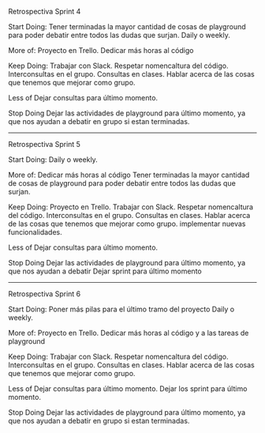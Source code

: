 Retrospectiva Sprint 4

Start Doing:
Tener terminadas la mayor cantidad de cosas de playground para poder debatir entre todos las dudas que surjan.
Daily o weekly.



More of:
Proyecto en Trello.
Dedicar más horas al código





Keep Doing:
Trabajar con Slack.
Respetar nomencaltura del código.
Interconsultas en el grupo.
Consultas en clases.
Hablar acerca de las cosas que tenemos que mejorar como grupo.


Less of
Dejar consultas para último momento.



Stop Doing
Dejar las actividades de playground para último momento, ya que nos ayudan a debatir en grupo si estan terminadas.

-----------------------------------------------------------------------------------------------------------------

Retrospectiva Sprint 5

Start Doing:
Daily o weekly.


More of:
Dedicar más horas al código
Tener terminadas la mayor cantidad de cosas de playground para poder debatir entre todos las dudas que surjan.


Keep Doing:
Proyecto en Trello.
Trabajar con Slack.
Respetar nomencaltura del código.
Interconsultas en el grupo.
Consultas en clases.
Hablar acerca de las cosas que tenemos que mejorar como grupo.
implementar nuevas funcionalidades.


Less of
Dejar consultas para último momento.


Stop Doing
Dejar las actividades de playground para último momento, ya que nos ayudan a debatir
Dejar sprint para último momento


-----------------------------------------------------------------------------------------------------------------

Retrospectiva Sprint 6

Start Doing:
Poner más pilas para el último tramo del proyecto
Daily o weekly.



More of:
Proyecto en Trello.
Dedicar más horas al código y a las tareas de playground





Keep Doing:
Trabajar con Slack.
Respetar nomencaltura del código.
Interconsultas en el grupo.
Consultas en clases.
Hablar acerca de las cosas que tenemos que mejorar como grupo.


Less of
Dejar consultas para último momento.
Dejar los sprint para último momento.



Stop Doing
Dejar las actividades de playground para último momento, ya que nos ayudan a debatir en grupo si estan terminadas.




